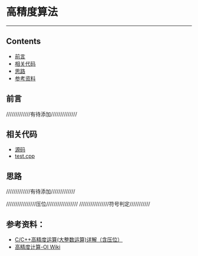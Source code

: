 # 高精度算法
* * *

## Contents
* [前言](#前言)
* [相关代码](#相关代码)
* [思路](#思路)
* [参考资料](#参考资料)

## 前言
/////////////有待添加//////////////

## 相关代码
* [源码](Bignum.h)
* [test.cpp](test.cpp)

## 思路
/////////////有待添加/////////////

////////////////压位/////////////////
////////////////符号判定///////////

## 参考资料：
* [C/C++高精度运算(大整数运算)详解（含压位）](https://blog.csdn.net/weixin_41162823/article/details/80044079)
* [高精度计算-OI Wiki](https://oi-wiki.org/math/bignum/)